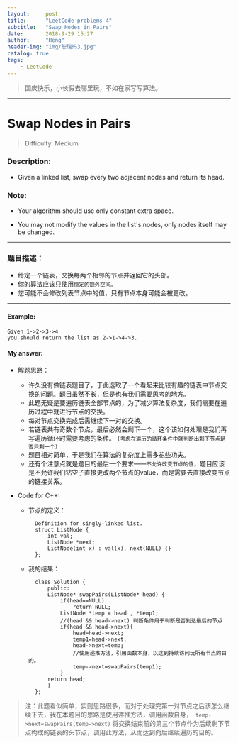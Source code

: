 ```yaml
---
layout:     post
title:      "LeetCode problems 4"
subtitle:   "Swap Nodes in Pairs"
date:       2018-9-29 15:27
author:     "Heng"
header-img: "img/恕瑞玛3.jpg"
catalog: true
tags:
    - LeetCode
---
```


>国庆快乐，小长假去哪里玩，不如在家写写算法。

---

# Swap Nodes in Pairs

>Difficulty: Medium

### Description:

- Given a linked list, swap every two adjacent nodes and return its head.

### Note:

- Your algorithm should use only constant extra space.

- You may not modify the values in the list's nodes, only nodes itself may be changed.

--- 

### 题目描述：

- 给定一个链表，交换每两个相邻的节点并返回它的头部。
- 你的算法应该只使用`恒定的额外空间`。
- 您可能不会修改列表节点中的值，只有节点本身可能会被更改。

---

#### Example:

    Given 1->2->3->4
    you should return the list as 2->1->4->3.

#### My answer:

- 解题思路：

    - 许久没有做链表题目了，于此选取了一个看起来比较有趣的链表中节点交换的问题。题目虽然不长，但是也有我们需要思考的地方。
    - 此题无疑是要遍历链表全部节点的，为了减少算法复杂度，我们需要在遍历过程中就进行节点的交换。
    - 每对节点交换完成后需继续下一对的交换。
    - 若链表共有奇数个节点，最后必然会剩下一个，这个该如何处理是我们再写遍历循环时需要考虑的条件。
    `(考虑在遍历的循环条件中就判断出剩下节点是否只剩一个)`
    - 题目相对简单，于是我们在算法的复杂度上需多花些功夫。
    - 还有个注意点就是题目的最后一个要求——`不允许改变节点的值`，题目应该是不允许我们钻空子直接更改两个节点的value，而是需要去直接改变节点的链接关系。

- Code for C++:

    - 节点的定义：

            Definition for singly-linked list.
            struct ListNode {
                int val;
                ListNode *next;
                ListNode(int x) : val(x), next(NULL) {}
            };


    - 我的结果：

            class Solution {
                public:
                ListNode* swapPairs(ListNode* head) {       
                    if(head==NULL)
                        return NULL;
                    ListNode *temp = head , *temp1;   
                    //(head && head->next) 判断条件用于判断是否到达最后的节点
                    if(head && head->next){ 
                        head=head->next;
                        temp1=head->next;
                        head->next=temp;
                        //使用递推方法，引用函数本身，以达到持续访问玩所有节点的目的。
                        temp->next=swapPairs(temp1);
                    }
                return head;
                }
            };
        

>注：此题看似简单，实则思路很多，而对于处理完第一对节点之后该怎么继续下去，我在本题目的思路是使用递推方法，调用函数自身，` temp->next=swapPairs(temp->next)` 将交换结束前的第三个节点作为后续剩下节点构成的链表的头节点，调用此方法，从而达到向后继续遍历的目的。
